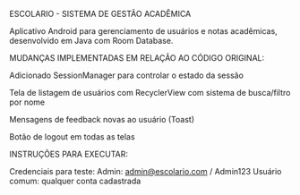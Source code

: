 ESCOLARIO - SISTEMA DE GESTÃO ACADÊMICA

Aplicativo Android para gerenciamento de usuários e notas acadêmicas, desenvolvido em Java com Room Database.

MUDANÇAS IMPLEMENTADAS EM RELAÇÃO AO CÓDIGO ORIGINAL:

Adicionado SessionManager para controlar o estado da sessão

Tela de listagem de usuários com RecyclerView com sistema de busca/filtro por nome

Mensagens de feedback novas ao usuário (Toast)

Botão de logout em todas as telas

INSTRUÇÕES PARA EXECUTAR:

Credenciais para teste:
Admin: admin@escolario.com / Admin123
Usuário comum: qualquer conta cadastrada
